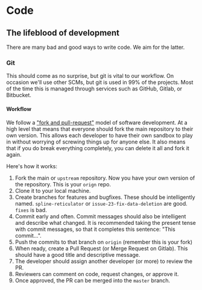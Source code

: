 # Code

## The lifeblood of development

There are many bad and good ways to write code. We aim for the latter. 

### Git

This should come as no surprise, but git is vital to our workflow. On occasion we'll use other SCMs, but git is used in 99% of the projects. Most of the time this is managed through services such as GitHub, Gitlab, or Bitbucket.

#### Workflow

We follow a ["fork and pull-request"](https://guides.github.com/introduction/flow/) model of software development. At a high level that means that everyone should fork the main repository to their own version. This allows each developer to have their own sandbox to play in without worrying of screwing things up for anyone else. It also means that if you do break everything completely, you can delete it all and fork it again.

Here's how it works:

1. Fork the main or `upstream` repository. Now you have your own version of the repository. This is your `orign` repo.
2. Clone it to your local machine.
3. Create branches for features and bugfixes. These should be intelligently named. `spline-reticulator` or `issue-23-fix-data-deletion` are good. `fixes` is bad.
4. Commit early and often. Commit messages should also be intelligent and describe what changed. It is recommended taking the present tense with commit messages, so that it completes this sentence: "This commit...".
5. Push the commits to that branch on `origin` (remember this is your fork)
6. When ready, create a Pull Request (or Merge Request on Gitlab). This should have a good title and descriptive message.
7. The developer should assign another developer (or more) to review the PR.
8. Reviewers can comment on code, request changes, or approve it.
9. Once approved, the PR can be merged into the `master` branch.